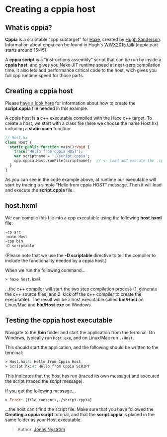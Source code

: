 [tags]: / "cppia"

# Creating a cppia host

## What is cppia?

**Cppia** is a scriptable "cpp subtarget" for [Haxe](http://haxe.org), created by [Hugh Sanderson](https://twitter.com/GameHaxe).
Information about cppia can be found in Hugh's [WWX2015 talk](https://www.youtube.com/watch?v=hltXpZ3Upxg) (cppia part starts around 15:45).

A **cppia script** is a "instructions assembly" script that can be run by inside a **cppia host**, and gives you Neko JIT runtime speed at near-zero compilation time. It also lets add performance critical code to the host, wich gives you full cpp runtime speed for those parts.

## Creating a cppia host

Please [have a look here](/category/cppia-\(scriptable-Cpp\)) for information about how to create the **script.cppia** file needed in this example.

A cppia host is a c++ executable compiled with the Haxe c++ target. To create a host, we start with a class file (here we choose the name Host.hx) including a **static main** function:

```haxe
// Host.hx
class Host {
  static public function main():Void {
    trace('Hello from cppia HOST');
    var scriptname = './script.cppia';             
    cpp.cppia.Host.runFile(scriptname);  // <- load and execute the .cppia script file 
  }
}
```

As you can see in the code example above, at runtime our executable will start by tracing a simple "Hello from cppia HOST" message.
Then it will load and execute the **script.cppia** file.

## host.hxml

We can compile this file into a cpp executable using the following **host.hxml** file:

```haxe
-cp src
-main Host
-cpp bin
-D scriptable
```

(Please note that we use the **-D scriptable** directive to tell the compiler to include the functionality needed by a cppia host.)

When we run the following command...

```haxe
> haxe host.hxml
```

...the c++ compiler will start the two step compilation process (1. generate the c++ source files, and 2. kick off the c++ compiler to create the executable).
The result will be a host executable called **bin/Host** on Linux/Mac and **bin/Host.exe** on Windows.

## Testing the cppia host executable

Navigate to the **/bin** folder and start the application from the terminal. 
On Windows, typically run `Host.exe`, and on Linux/Mac run `./Host`.

This should start the application, and the following should be written to the terminal:

```haxe
> Host.hx:4: Hello from Cppia Host
> Script.hx:4: Hello from Cppia SCRIPT
```

This indicates that the host has run (traced its own message) and executed the script (traced the script message).

If you get the following message...

```haxe
> Error: [file_contents,./script.cppia]
```
...the host can't find the script file. Make sure that you have followed the **Creating a cppia script** tutorial, and that the **script.cppia** is placed in the same folder as your Host executable. 

> Author: [Jonas Nyström](https://github.com/cambiata)
